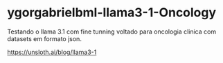 # ygorgabrielbml-llama3-1-Oncology
Testando o llama 3.1 com fine tunning voltado para oncologia clinica com datasets em formato json.

https://unsloth.ai/blog/llama3-1
